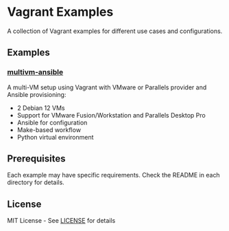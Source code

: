 # Vagrant Examples

A collection of Vagrant examples for different use cases and configurations.

## Examples

### [multivm-ansible](multivm-ansible/)

A multi-VM setup using Vagrant with VMware or Parallels provider and Ansible provisioning:
- 2 Debian 12 VMs
- Support for VMware Fusion/Workstation and Parallels Desktop Pro
- Ansible for configuration
- Make-based workflow
- Python virtual environment

## Prerequisites

Each example may have specific requirements. Check the README in each directory for details.

## License

MIT License - See [LICENSE](LICENSE) for details 